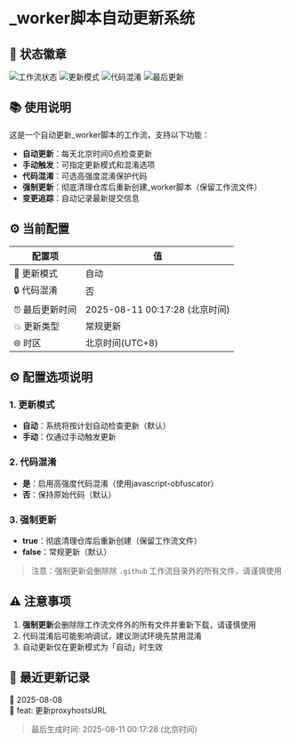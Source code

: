 # _worker脚本自动更新系统

## 📌 状态徽章

![工作流状态](https://img.shields.io/badge/工作流-运行中-brightgreen?style=flat-square)
![更新模式](https://img.shields.io/badge/更新模式-自动-green?style=flat-square)
![代码混淆](https://img.shields.io/badge/代码混淆-否-orange?style=flat-square)
![最后更新](https://img.shields.io/badge/最后更新-2025--08--11-blue?style=flat-square)

## 📚 使用说明

这是一个自动更新_worker脚本的工作流，支持以下功能：

- **自动更新**：每天北京时间0点检查更新
- **手动触发**：可指定更新模式和混淆选项
- **代码混淆**：可选高强度混淆保护代码
- **强制更新**：彻底清理仓库后重新创建_worker脚本（保留工作流文件）
- **变更追踪**：自动记录最新提交信息

## ⚙️ 当前配置

| 配置项 | 值 |
|--------|----|
| 🔄 更新模式 | 自动 |
| 🔒 代码混淆 | 否 |
| ⏰ 最后更新时间 | 2025-08-11 00:17:28 (北京时间) |
| 💥 更新类型 | 常规更新 |
| 🌐 时区 | 北京时间(UTC+8) |

## ⚙️ 配置选项说明

### 1. 更新模式
- **自动**：系统将按计划自动检查更新（默认）
- **手动**：仅通过手动触发更新

### 2. 代码混淆
- **是**：启用高强度代码混淆（使用javascript-obfuscator）
- **否**：保持原始代码（默认）

### 3. 强制更新
- **true**：彻底清理仓库后重新创建（保留工作流文件）
- **false**：常规更新（默认）

> 注意：强制更新会删除除 `.github` 工作流目录外的所有文件，请谨慎使用

## ⚠️ 注意事项

1. **强制更新**会删除除工作流文件外的所有文件并重新下载，请谨慎使用
2. 代码混淆后可能影响调试，建议测试环境先禁用混淆
3. 自动更新仅在更新模式为「自动」时生效

## 🔄 最近更新记录

📅 2025-08-08  
📝 feat: 更新proxyhostsURL

> 最后生成时间: 2025-08-11 00:17:28 (北京时间)

